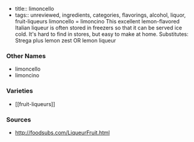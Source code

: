 - title:: limoncello
- tags:: unreviewed, ingredients, categories, flavorings, alcohol, liquor, fruit-liqueurs
limoncello = limoncino This excellent lemon-flavored Italian liqueur is often stored in freezers so that it can be served ice cold. It's hard to find in stores, but easy to make at home. Substitutes: Strega plus lemon zest OR lemon liqueur

### Other Names

* limoncello
* limoncino

### Varieties

* [[fruit-liqueurs]]

### Sources
* http://foodsubs.com/LiqueurFruit.html
